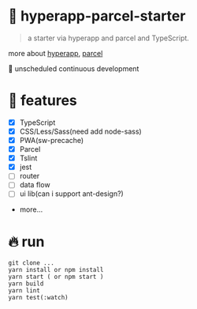# 🌈 hyperapp-parcel-starter

> a starter via hyperapp and parcel and TypeScript.

more about [hyperapp](https://hyperapp.js.org/), [parcel](https://parceljs.org/getting_started.html)

🌈 unscheduled continuous development

# 🚀 features

- [x] TypeScript
- [x] CSS/Less/Sass(need add node-sass)
- [x] PWA(sw-precache)
- [x] Parcel
- [x] Tslint
- [x] jest
- [ ] router
- [ ] data flow
- [ ] ui lib(can i support ant-design?)
- more...

# 🔥 run

```
git clone ...
yarn install or npm install
yarn start ( or npm start )
yarn build 
yarn lint
yarn test(:watch)
```


